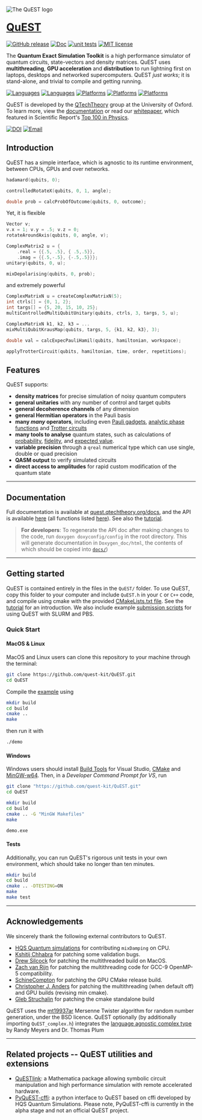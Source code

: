 
<!-- We avoid a relative path of 'doxyconfig/logo.png' here, because this README
     will also serve as Doxygen's mainpage in the doc, where the root directory 
     will differ -->
<img align="left" src="https://github.com/QuEST-Kit/QuEST/blob/master/doxyconfig/logo.png?raw=true" alt="The QuEST logo">

# [QuEST](https://quest.qtechtheory.org)


<!-- temporarily hiding Github Actions badges (pending aesthetic customisation)
    [![Ubuntu unit](https://github.com/QuEST-Kit/QuEST/workflows/Ubuntu%20unit/badge.svg?branch=develop)](https://github.com/QuEST-Kit/QuEST/actions)
    [![macOS unit](https://github.com/QuEST-Kit/QuEST/workflows/macOS%20unit/badge.svg)](https://github.com/QuEST-Kit/QuEST/actions)
    [![LLVM](https://github.com/QuEST-Kit/QuEST/workflows/LLVM%20asan/badge.svg)](https://github.com/QuEST-Kit/QuEST/actions)
 -->
<!-- temporarily hiding incorrect coverage statistics 
(currently only considers serial CPU; needs also GPU and distributed test contributions)
    [![codecov](https://codecov.io/gh/QuEST-Kit/QuEST/branch/develop/graph/badge.svg)](https://codecov.io/gh/QuEST-Kit/QuEST)
-->

[![GitHub release](https://img.shields.io/github/release/QuEST-Kit/QuEST)](https://GitHub.com/QuEST-Kit/QuEST/releases/) 
[![Doc](https://img.shields.io/badge/doc-Github.io-orange.svg)](https://quest-kit.github.io/QuEST/modules.html)
[![unit tests](https://action-badges.now.sh/QuEST-Kit/QuEST)](https://github.com/QuEST-Kit/QuEST/actions)
[![MIT license](https://img.shields.io/badge/license-MIT-lightgrey.svg)](LICENCE.txt)


The **Quantum Exact Simulation Toolkit** is a high performance simulator of quantum circuits, state-vectors and density matrices. QuEST uses **multithreading**, **GPU acceleration** and **distribution** to run lightning first on laptops, desktops and networked supercomputers. QuEST *just works*; it is stand-alone, and trivial to compile and getting running.

[![Languages](https://img.shields.io/badge/C-99-ff69b4.svg)](http://www.open-std.org/jtc1/sc22/wg14/www/standards.html#9899)
[![Languages](https://img.shields.io/badge/C++-11-ff69b4.svg)](http://www.open-std.org/jtc1/sc22/wg14/www/standards.html#9899)
[![Platforms](https://img.shields.io/badge/multithreaded-OpenMP-6699ff.svg)](https://www.openmp.org/)
[![Platforms](https://img.shields.io/badge/GPU-CUDA-6699ff.svg)](https://developer.nvidia.com/cuda-zone)
[![Platforms](https://img.shields.io/badge/distributed-MPI-6699ff.svg)](https://www.mpi-forum.org/) 

QuEST is developed by the [QTechTheory](http://qtechtheory.org/) group at the University of Oxford. To learn more, view the [documentation](https://quest-kit.github.io/QuEST/modules.html) or read our [whitepaper](https://www.nature.com/articles/s41598-019-47174-9), which featured in Scientific Report's [Top 100 in Physics](https://www.nature.com/collections/ecehgdfcba/).

[![DOI](https://img.shields.io/badge/DOI-10.1038%2Fs41598--019--47174--9-yellow.svg)](https://doi.org/10.1038/s41598-019-47174-9)
[![Email](https://img.shields.io/badge/email-quest@materials.ox.ac.uk-red.svg)](mailto:quest@materials.ox.ac.uk)

## Introduction

QuEST has a simple interface, which is agnostic to its runtime environment, between CPUs, GPUs and over networks.
```C
hadamard(qubits, 0);

controlledRotateX(qubits, 0, 1, angle);

double prob = calcProbOfOutcome(qubits, 0, outcome);
```
Yet, it is flexible
```C
Vector v;
v.x = 1; v.y = .5; v.z = 0;
rotateAroundAxis(qubits, 0, angle, v);

ComplexMatrix2 u = {
    .real = {{.5, .5}, { .5,.5}},
    .imag = {{.5,-.5}, {-.5,.5}}};
unitary(qubits, 0, u);

mixDepolarising(qubits, 0, prob);
```
and extremely powerful
```C
ComplexMatrixN u = createComplexMatrixN(5);
int ctrls[] = {0, 1, 2};
int targs[] = {5, 20, 15, 10, 25};
multiControlledMultiQubitUnitary(qubits, ctrls, 3, targs, 5, u);

ComplexMatrixN k1, k2, k3 = ...
mixMultiQubitKrausMap(qubits, targs, 5, {k1, k2, k3}, 3);

double val = calcExpecPauliHamil(qubits, hamiltonian, workspace);

applyTrotterCircuit(qubits, hamiltonian, time, order, repetitions);
```

## Features 
QuEST supports:
- **density matrices** for precise simulation of noisy quantum computers
- **general unitaries** with any number of control and target qubits
- **general decoherence channels** of any dimension
- **general Hermitian operators** in the Pauli basis
- **many *many* operators**, including even [Pauli gadgets](https://quest-kit.github.io/QuEST-develop-doc/group__unitary.html#ga34aa4865c92f9aa5d898c91286c9eca5), [analytic phase functions](https://quest-kit.github.io/QuEST-develop-doc/group__operator.html#ga467f517abd18dbc3d6fced84c6589161) and [Trotter circuits](https://quest-kit.github.io/QuEST-develop-doc/group__operator.html#ga35b6321c578a8c69470132b5ee95f930)
- **many tools to analyse** quantum states, such as calculations of [probability](https://quest-kit.github.io/QuEST-develop-doc/group__calc.html#gad0cc08d52cad5062553d6f78126780cc), [fidelity](https://quest-kit.github.io/QuEST-develop-doc/group__calc.html#gaa266ed6c8ae5d0d0f49e1ac50819cffc), and [expected value](https://quest-kit.github.io/QuEST-develop-doc/group__calc.html#ga82f17e96a4cb7612fb9c6ef856df3810).
- **variable precision** through a `qreal` numerical type which can use single, double or quad precision
- **QASM output** to verify simulated circuits
- **direct access to amplitudes** for rapid custom modification of the quantum state

---------------------------------

## Documentation

Full documentation is available at [quest.qtechtheory.org/docs](https://quest.qtechtheory.org/docs/), and the API is available [here](https://quest-kit.github.io/QuEST/modules.html) (all functions listed [here](https://quest-kit.github.io/QuEST/QuEST_8h.html)). See also the [tutorial](/examples/README.md).

> **For developers**: To regenerate the API doc after making changes to the code, run `doxygen doxyconfig/config` in the root directory. This will generate documentation in `Doxygen_doc/html`, the contents of which should be copied into [`docs/`](/docs/)) 

---------------------------------

## Getting started

QuEST is contained entirely in the files in the `QuEST/` folder. To use QuEST, copy this folder to your computer and include `QuEST.h` in your `C` or `C++` code, and compile using cmake with the provided [CMakeLists.txt file](/CMakeLists.txt). See the [tutorial](/examples/README.md) for an introduction. We also include example [submission scripts](examples/submissionScripts/) for using QuEST with SLURM and PBS. 

### Quick Start

#### MacOS & Linux

MacOS and Linux users can clone this repository to your machine through the terminal:
```bash
git clone https://github.com/quest-kit/QuEST.git
cd QuEST
```
Compile the [example](examples/tutorial_example.c) using
```bash
mkdir build
cd build
cmake ..
make
```
then run it with
```bash
./demo
```

#### Windows 

Windows users should install [Build Tools](https://visualstudio.microsoft.com/downloads/#build-tools-for-visual-studio-2019) for Visual Studio, [CMake](https://cmake.org/download/) and [MinGW-w64](https://sourceforge.net/projects/mingw-w64/). 
Then, in a *Developer Command Prompt for VS*, run
```bash
git clone "https://github.com/quest-kit/QuEST.git"
cd QuEST
```
```bash
mkdir build
cd build
cmake .. -G "MinGW Makefiles"
make
```
```bash
demo.exe
```


#### Tests
Additionally, you can run QuEST's rigorous unit tests in your own environment, 
which should take no longer than ten minutes.
```bash
mkdir build
cd build
cmake .. -DTESTING=ON
make 
make test
```

---------------------------------

## Acknowledgements

We sincerely thank the following external contributors to QuEST.

- [HQS Quantum simulations](https://quantumsimulations.de/) for contributing `mixDamping` on CPU.
- [Kshitij Chhabra](https://github.com/kshitijc) for patching some validation bugs.
- [Drew Silcock](https://github.com/drewsilcock) for patching the multithreaded build on MacOS.
- [Zach van Rijn](https://github.com/zv-io) for patching the multithreading code for GCC-9 OpenMP-5 compatibility.
- [SchineCompton](https://github.com/SchineCompton) for patching the GPU CMake release build.
- [Christopher J. Anders](https://github.com/chr5tphr) for patching the multithreading (when default off) and GPU builds (revising min cmake).
- [Gleb Struchalin](https://github.com/glebx-f) for patching the cmake standalone build

QuEST uses the [mt19937ar](http://www.math.sci.hiroshima-u.ac.jp/~m-mat/MT/MT2002/emt19937ar.html) Mersenne Twister algorithm for random number generation, under the BSD licence. QuEST optionally (by additionally importing `QuEST_complex.h`) integrates the [language agnostic complex type](http://collaboration.cmc.ec.gc.ca/science/rpn/biblio/ddj/Website/articles/CUJ/2003/0303/cuj0303meyers/index.htm) by Randy Meyers and Dr. Thomas Plum

---------------------------------

## Related projects -- QuEST utilities and extensions

* [QuESTlink](https://questlink.qtechtheory.org): a Mathematica package allowing symbolic circuit manipulation and high performance simulation with remote accelerated hardware.
* [PyQuEST-cffi](https://github.com/HQSquantumsimulations/PyQuEST-cffi): a python interface to QuEST based on cffi developed by HQS Quantum Simulations. Please note, PyQuEST-cffi is currently in the alpha stage and not an official QuEST project.
